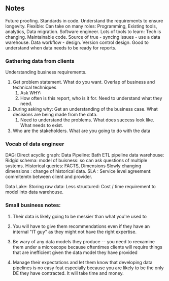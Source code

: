 
## Notes

Future proofing.
Standards in code.
Understand the requirements to ensure longevity.
Flexible: Can take on many roles: Programming, Existing tools, analytics, Data migration. Software engineer.
Lots of tools to learn: Tech is changing.
Maintainable code.
Source of true - syncing issues - use a data warehouse.
Data workflow - design.
Version control design.
Good to understand when data needs to be ready for reports.

### Gathering data from clients

Understanding business requirements.

1) Get problem statement. What do you want. Overlap of business and technical techniques
	1) Ask WHY: 
	2) How often is this report, who is it for. Need to understand what they need.
2) During asking why: Get an understanding of the business case. What decisions are being made from the data.
	1) Need to understand the problems. What does success look like. What needs to exist.
3) Who are the stakeholders. What are you going to do with the data

### Vocab of data engineer

DAG: Direct acyclic graph: 
Data Pipeline: Bath ETL pipeline
data warehouse: Ridgid schema: model of buisness: so can ask questions of multiple systems. Historical queries:
FACTS, Dimensions
Slowly changing dimensions : change of historical data.
SLA : Service level agreement: commitemtn between client and provider. 

Data Lake: Storing raw data: Less structured: Cost / time requirement to model into data warehouse. 



### Small business notes:
1. Their data is likely going to be messier than what you're used to
    
2. You will have to give them recommendations even if they have an internal "IT guy" as they might not have the right expertise.
    
3. Be wary of any data models they produce -- you need to reexamine them under a microscope because oftentimes clients will require things that are inefficient given the data model they have provided
    
4. Manage their expectations and let them know that developing data pipelines is no easy feat especially because you are likely to be the only DE they have contracted. It will take time and money.





